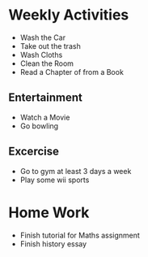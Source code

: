 
# Weekly Activities

* Wash the Car
* Take out the trash
* Wash Cloths
* Clean the Room
* Read a Chapter of from a Book

## Entertainment
* Watch a Movie
* Go bowling

## Excercise
* Go to gym at least 3 days a week
* Play some wii sports

# Home Work

* Finish tutorial for Maths assignment
* Finish history essay

